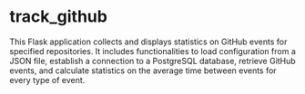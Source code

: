 # track_github
This Flask application collects and displays statistics on GitHub events for specified repositories. It includes functionalities to load configuration from a JSON file, establish a connection to a PostgreSQL database, retrieve GitHub events, and calculate statistics on the average time between events for every type of event.
